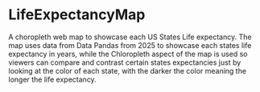 # LifeExpectancyMap
A choropleth web map to showcase each US States Life expectancy. The map uses data from Data Pandas from 2025 to showcase each states life expectancy in years, while the Chloropleth aspect of the map is used so viewers can compare and contrast certain states expectancies just by looking at the color of each state, with the darker the color meaning the longer the life expectancy.
